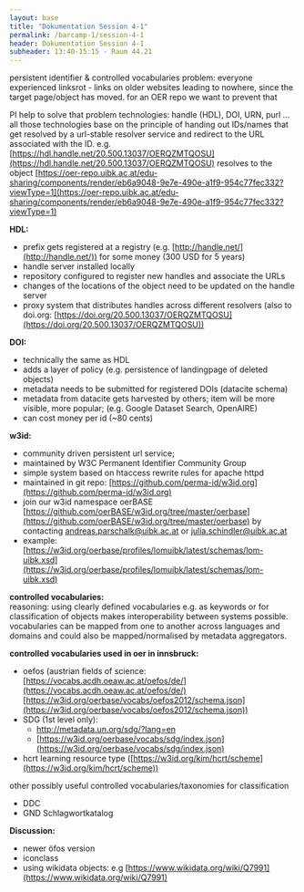 ```yaml
---
layout: base
title: "Dokumentation Session 4-1"
permalink: /barcamp-1/session-4-1
header: Dokumentation Session 4-1
subheader: 13:40-15:15 - Raum 44.21
---
```


persistent identifier & controlled vocabularies
problem: everyone experienced linksrot -   links on older websites leading to nowhere, since the target page/object has moved. for an OER repo we want to prevent that

PI help to solve that problem
technologies: handle (HDL), DOI, URN, purl ...
all those technologies base on the principle of handing out IDs/names that get resolved by a url-stable resolver service and redirect to the URL associated with the ID. e.g. [https://hdl.handle.net/20.500.13037/OERQZMTQOSU](https://hdl.handle.net/20.500.13037/OERQZMTQOSU) resolves to the object [https://oer-repo.uibk.ac.at/edu-sharing/components/render/eb6a9048-9e7e-490e-a1f9-954c77fec332?viewType=1](https://oer-repo.uibk.ac.at/edu-sharing/components/render/eb6a9048-9e7e-490e-a1f9-954c77fec332?viewType=1)


**HDL:**
* prefix gets registered at a registry (e.g. [http://handle.net/](http://handle.net/)) for some money (300 USD for 5 years)
* handle server installed locally
* repository configured to register new handles and associate the URLs
* changes of the locations of the object need to be updated on the handle server
* proxy system that distributes handles across different resolvers (also to doi.org: [https://doi.org/20.500.13037/OERQZMTQOSU](https://doi.org/20.500.13037/OERQZMTQOSU))

**DOI:**
* technically the same as HDL
* adds a layer of policy (e.g. persistence of landingpage of deleted objects)
* metadata needs to be submitted for registered DOIs (datacite schema) 
* metadata from datacite gets harvested by others; item will be more visible, more popular; (e.g. Google Dataset Search, OpenAIRE)
* can cost money per id (~80 cents)

**w3id:**
* community driven persistent url service; 
* maintained by W3C Permanent Identifier Community Group
* simple system based on htaccess rewrite rules for apache httpd
* maintained in git repo: [https://github.com/perma-id/w3id.org](https://github.com/perma-id/w3id.org)
* join our w3id namespace oerBASE [https://github.com/oerBASE/w3id.org/tree/master/oerbase](https://github.com/oerBASE/w3id.org/tree/master/oerbase) by contacting [andreas.parschalk@uibk.ac.at](mailto:andreas.parschalk@uibk.ac.at) or [julia.schindler@uibk.ac.at](mailto:julia.schindler@uibk.ac.at)
* example: [https://w3id.org/oerbase/profiles/lomuibk/latest/schemas/lom-uibk.xsd](https://w3id.org/oerbase/profiles/lomuibk/latest/schemas/lom-uibk.xsd)

**controlled vocabularies:**<br>
reasoning: using clearly defined vocabularies e.g. as keywords or for classification of objects makes interoperability between systems possible. vocabularies can be mapped from one to another across languages and domains and could also be mapped/normalised by metadata aggregators.

**controlled vocabularies used in oer in innsbruck:**
* oefos (austrian fields of science: [https://vocabs.acdh.oeaw.ac.at/oefos/de/](https://vocabs.acdh.oeaw.ac.at/oefos/de/) [https://w3id.org/oerbase/vocabs/oefos2012/schema.json](https://w3id.org/oerbase/vocabs/oefos2012/schema.json))
* SDG (1st level only): 
    - [http://metadata.un.org/sdg/?lang=en ](http://metadata.un.org/sdg/?lang=en )
    - [https://w3id.org/oerbase/vocabs/sdg/index.json](https://w3id.org/oerbase/vocabs/sdg/index.json)
* hcrt learning resource type ([https://w3id.org/kim/hcrt/scheme](https://w3id.org/kim/hcrt/scheme))

other possibly useful controlled vocabularies/taxonomies for classification
* DDC
* GND Schlagwortkatalog

**Discussion:**
* newer öfos version
* iconclass 
* using wikidata objects: e.g [https://www.wikidata.org/wiki/Q7991](https://www.wikidata.org/wiki/Q7991)